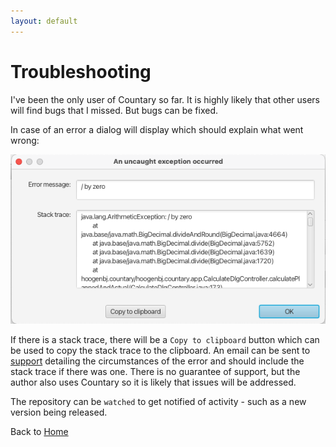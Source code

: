 ```yaml
---
layout: default
---
```

# Troubleshooting
I've been the only user of Countary so far.  It is highly likely that other users
will find bugs that I missed. But bugs can be fixed.

In case of an error a dialog will display which should explain what went wrong:

![error dialog](error_dialog.png)

If there is a stack trace, there will be a `Copy to clipboard` button which
can be used to copy the stack trace to the clipboard. An email can be sent to 
[support](mailto:johan@nitingale-it.co.za) detailing the circumstances of the error
and should include the stack trace if there was one. There is no guarantee of
support, but the author also uses Countary so it is likely that issues will be addressed.

The repository can be `watched` to get notified of activity - such as a new version being released.

Back to [Home](index.markdown)
